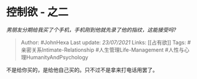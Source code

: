# 控制欲 - 之二
*男朋友分期给我买了个手机，手机刚到他就先录了他的指纹，这能接受吗?*

> Author: #JohnHexa
Last update: *23/07/2021* 
Links: [[占有欲]]
Tags: #亲密关系Intimate-Relationship #人生管理Life-Management #人性与心理HumanityAndPsychology 

 
不是给你买的，是给他自己买的。只不过不是拿来打电话用罢了。



